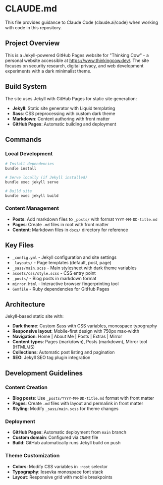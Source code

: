 # CLAUDE.md

This file provides guidance to Claude Code (claude.ai/code) when working with code in this repository.

## Project Overview

This is a Jekyll-powered GitHub Pages website for "Thinking Cow" - a personal website accessible at https://www.thinkingcow.dev/. The site focuses on security research, digital privacy, and web development experiments with a dark minimalist theme.

## Build System

The site uses Jekyll with GitHub Pages for static site generation:
- **Jekyll**: Static site generator with Liquid templating
- **Sass**: CSS preprocessing with custom dark theme
- **Markdown**: Content authoring with front matter
- **GitHub Pages**: Automatic building and deployment

## Commands

### Local Development
```bash
# Install dependencies
bundle install

# Serve locally (if Jekyll installed)
bundle exec jekyll serve

# Build site
bundle exec jekyll build
```

### Content Management
- **Posts**: Add markdown files to `_posts/` with format `YYYY-MM-DD-title.md`
- **Pages**: Create `.md` files in root with front matter
- **Content**: Markdown files in `docs/` directory for reference

## Key Files

- `_config.yml` - Jekyll configuration and site settings
- `_layouts/` - Page templates (default, post, page)
- `_sass/main.scss` - Main stylesheet with dark theme variables
- `assets/css/style.scss` - CSS entry point
- `_posts/` - Blog posts in markdown format
- `mirror.html` - Interactive browser fingerprinting tool
- `Gemfile` - Ruby dependencies for GitHub Pages

## Architecture

Jekyll-based static site with:
- **Dark theme**: Custom Sass with CSS variables, monospace typography
- **Responsive layout**: Mobile-first design with 750px max-width
- **Navigation**: Home | About Me | Posts | Extras | Mirror
- **Content types**: Pages (markdown), Posts (markdown), Mirror tool (HTML/JS)
- **Collections**: Automatic post listing and pagination
- **SEO**: Jekyll SEO tag plugin integration

## Development Guidelines

### Content Creation
- **Blog posts**: Use `_posts/YYYY-MM-DD-title.md` format with front matter
- **Pages**: Create `.md` files with layout and permalink in front matter
- **Styling**: Modify `_sass/main.scss` for theme changes

### Deployment
- **GitHub Pages**: Automatic deployment from `main` branch
- **Custom domain**: Configured via `CNAME` file
- **Build**: GitHub automatically runs Jekyll build on push

### Theme Customization
- **Colors**: Modify CSS variables in `:root` selector
- **Typography**: Iosevka monospace font stack
- **Layout**: Responsive grid with mobile breakpoints


